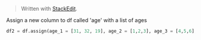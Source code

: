 > Written with [StackEdit](https://stackedit.io/).

Assign a new column to df called 'age' with a list of ages
```python
df2 = df.assign(age_1 = [31, 32, 19], age_2 = [1,2,3], age_3 = [4,5,6], age_4 = [6,7,8])
```

<!--stackedit_data:
eyJoaXN0b3J5IjpbMTUzMzcyODAzMV19
-->
